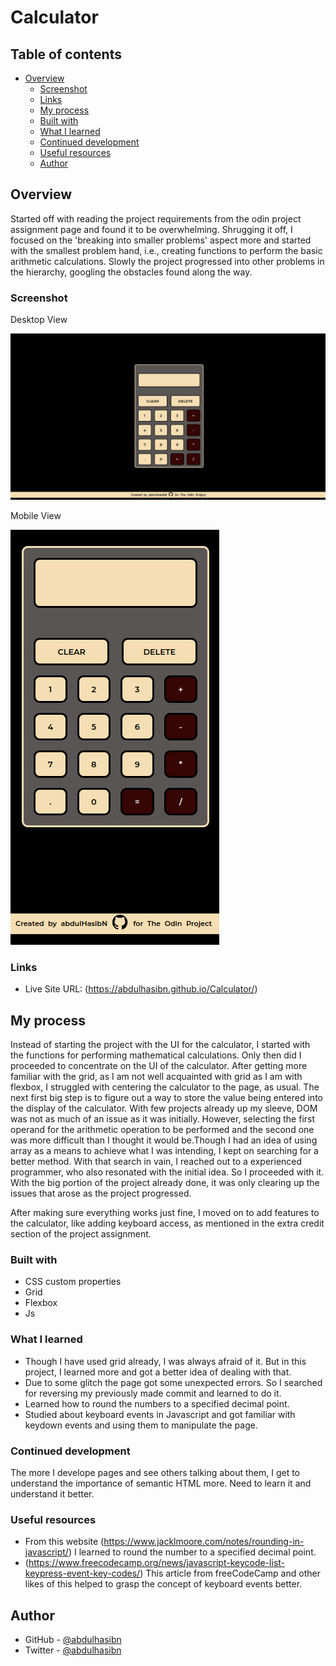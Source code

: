 # Calculator

## Table of contents

- [Overview](#overview)
  - [Screenshot](#screenshot)
  - [Links](#links)
  - [My process](#my-process)
  - [Built with](#built-with)
  - [What I learned](#what-i-learned)
  - [Continued development](#continued-development)
  - [Useful resources](#useful-resources)
  - [Author](#author)

## Overview

Started off with reading the project requirements from the odin project assignment page and found it to be overwhelming. Shrugging it off, I focused on the 'breaking into smaller problems' aspect more and started with the smallest problem hand, i.e., creating functions to perform the basic arithmetic calculations. Slowly the project progressed into other problems in the hierarchy, googling the obstacles found along the way.

### Screenshot

Desktop View

![](./Images/calculator_desktop.png)

Mobile View

![](./Images/calculator_mobile.png)

### Links

- Live Site URL: (https://abdulhasibn.github.io/Calculator/)

## My process

Instead of starting the project with the UI for the calculator, I started with the functions for performing mathematical calculations. Only then did I proceeded to concentrate on the UI of the calculator. After getting more familiar with the grid, as I am not well acquainted with grid as I am with flexbox, I struggled with centering the calculator to the page, as usual. The next first big step is to figure out a way to store the value being entered into the display of the calculator. With few projects already up my sleeve, DOM was not as much of an issue as it was initially. However, selecting the first operand for the arithmetic operation to be performed and the second one was more difficult than I thought it would be.Though I had an idea of using array as a means to achieve what I was intending, I kept on searching for a better method. With that search in vain, I reached out to a experienced programmer, who also resonated with the initial idea. So I proceeded with it. With the big portion of the project already done, it was only clearing up the issues that arose as the project progressed.

After making sure everything works just fine, I moved on to add features to the calculator, like adding keyboard access, as mentioned in the extra credit section of the project assignment.

### Built with

- CSS custom properties
- Grid
- Flexbox
- Js

### What I learned

- Though I have used grid already, I was always afraid of it. But in this project, I learned more and got a better idea of dealing with that.
- Due to some glitch the page got some unexpected errors. So I searched for reversing my previously made commit and learned to do it.
- Learned how to round the numbers to a specified decimal point.
- Studied about keyboard events in Javascript and got familiar with keydown events and using them to manipulate the page.

### Continued development

The more I develope pages and see others talking about them, I get to understand the importance of semantic HTML more. Need to learn it and understand it better.

### Useful resources

- From this website (https://www.jacklmoore.com/notes/rounding-in-javascript/) I learned to round the number to a specified decimal point.
- (https://www.freecodecamp.org/news/javascript-keycode-list-keypress-event-key-codes/) This article from freeCodeCamp and other likes of this helped to grasp the concept of keyboard events better.

## Author

- GitHub - [@abdulhasibn](https://github.com/abdulhasibn)
- Twitter - [@abdulhasibn](https://twitter.com/abdulhasibn99)
